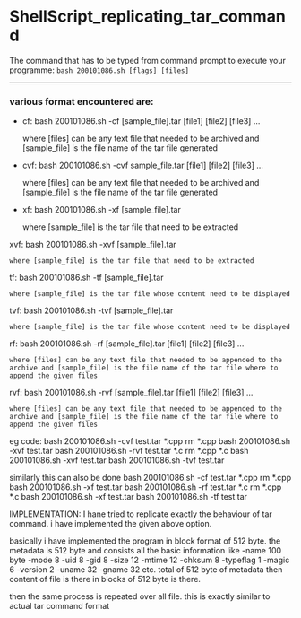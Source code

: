 # ShellScript_replicating_tar_command
The command that has to be typed from command prompt to execute your programme:
 	 ``
	 bash 200101086.sh [flags] [files]
   ``


________________________________________________________________________________


### various format encountered are:

* cf:
        bash 200101086.sh -cf [sample_file].tar [file1] [file2] [file3] ...

    where [files] can be any text file that needed to be archived and [sample_file] is the file name of the tar file generated

* cvf:
        bash 200101086.sh -cvf sample_file.tar [file1] [file2] [file3] ...

    where [files] can be any text file that needed to be archived and [sample_file] is the file name of the tar file generated

* xf:
        bash 200101086.sh -xf [sample_file].tar

    where [sample_file] is the tar file that need to be extracted

xvf:
        bash 200101086.sh -xvf [sample_file].tar

    where [sample_file] is the tar file that need to be extracted

tf:
        bash 200101086.sh -tf [sample_file].tar

    where [sample_file] is the tar file whose content need to be displayed

tvf:
        bash 200101086.sh -tvf [sample_file].tar

    where [sample_file] is the tar file whose content need to be displayed

rf:
        bash 200101086.sh -rf [sample_file].tar [file1] [file2] [file3] ...

    where [files] can be any text file that needed to be appended to the archive and [sample_file] is the file name of the tar file where to append the given files

rvf:
        bash 200101086.sh -rvf [sample_file].tar [file1] [file2] [file3] ...

    where [files] can be any text file that needed to be appended to the archive and [sample_file] is the file name of the tar file where to append the given files

eg code:
    bash 200101086.sh -cvf test.tar *.cpp
    rm *.cpp
    bash 200101086.sh -xvf test.tar
    bash 200101086.sh -rvf test.tar *.c
    rm *.cpp *.c
    bash 200101086.sh -xvf test.tar
    bash 200101086.sh -tvf test.tar

similarly this can also be done
    bash 200101086.sh -cf test.tar *.cpp
    rm *.cpp
    bash 200101086.sh -xf test.tar
    bash 200101086.sh -rf test.tar *.c
    rm *.cpp *.c
    bash 200101086.sh -xf test.tar
    bash 200101086.sh -tf test.tar


IMPLEMENTATION:
I hane tried to replicate exactly the behaviour of tar command.
i have implemented the given above option.

basically i have implemented the program in block format of 512 byte.
the metadata is 512 byte and consists all the basic information like
-name 100 byte
-mode 8
-uid 8
-gid 8
-size 12
-mtime 12
-chksum 8
-typeflag 1
-magic 6
-version 2
-uname 32
-gname 32
etc. total of 512 byte of metadata 
then content of file is there in blocks of 512 byte is there.

then the same process is repeated over all file.
this is exactly similar to actual tar command format 
